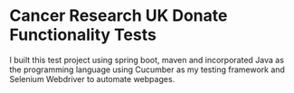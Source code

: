 # Cancer Research UK Donate Functionality Tests
I built this test project using spring boot, maven and incorporated Java as the programming language using Cucumber as my testing framework and Selenium Webdriver to automate webpages.
